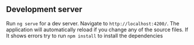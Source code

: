 ## Development server
Run `ng serve` for a dev server. Navigate to `http://localhost:4200/`. The application will automatically reload if you change any of the source files.
If It shows errors try to run `npm install` to install the dependencies
